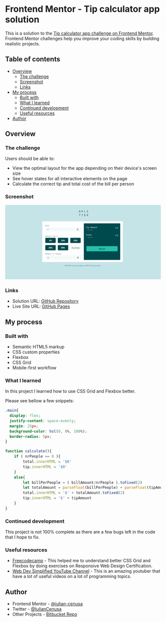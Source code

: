 # Frontend Mentor - Tip calculator app solution

This is a solution to the [Tip calculator app challenge on Frontend Mentor](https://www.frontendmentor.io/challenges/tip-calculator-app-ugJNGbJUX). Frontend Mentor challenges help you improve your coding skills by building realistic projects.

## Table of contents

- [Overview](#overview)
  - [The challenge](#the-challenge)
  - [Screenshot](#screenshot)
  - [Links](#links)
- [My process](#my-process)
  - [Built with](#built-with)
  - [What I learned](#what-i-learned)
  - [Continued development](#continued-development)
  - [Useful resources](#useful-resources)
- [Author](#author)

## Overview

### The challenge

Users should be able to:

- View the optimal layout for the app depending on their device's screen size
- See hover states for all interactive elements on the page
- Calculate the correct tip and total cost of the bill per person

### Screenshot

![MainPage](images/screen1.png)

### Links

- Solution URL: [GitHub Repository](https://github.com/iulian-cenusa/frontend-mentor-tip-calculator-app)
- Live Site URL: [GitHub Pages](https://iulian-cenusa.github.io/frontend-mentor-tip-calculator-app/)

## My process

### Built with

- Semantic HTML5 markup
- CSS custom properties
- Flexbox
- CSS Grid
- Mobile-first workflow

### What I learned

In this project I learned how to use CSS Grid and Flexbox better.

Please see bellow a few snippets:

```css
.main{
  display: flex;
  justify-content: space-evenly;
  margin: 25px;
  background-color: hsl(0, 0%, 100%);
  border-radius: 5px;
}
```
```js
function calculate(){
    if ( nrPeople == 0 ){
        total.innerHTML = '$0'
        tip.innerHTML = '$0'
    }
    else{
        let billPerPeople = ( billAmount/nrPeople ).toFixed(2)
        let totalAmount = parseFloat(billPerPeople) + parseFloat(tipAmount)
        total.innerHTML = '$' + totalAmount.toFixed(2)
        tip.innerHTML = '$' + tipAmount
    }
}
```

### Continued development

This project is not 100% complete as there are a few bugs left in the code that I hope to fix.

### Useful resources

- [Freecodecamp](https://www.freecodecamp.org/) - This helped me to understand better CSS Grid and Flexbox by doing exercises on Responsive Web Design Certification.
- [Web Dev Simplified YouTube Channel](https://www.youtube.com/channel/UCFbNIlppjAuEX4znoulh0Cw) - This is an amazing youtuber that have a lot of useful videos on a lot of programming topics.

## Author

- Frontend Mentor - [@iulian-cenusa](https://www.frontendmentor.io/profile/iulian-cenusa)
- Twitter - [@IulianCenusa](https://twitter.com/IulianCenusa)
- Other Projects - [Bitbucket Repo](https://bitbucket.org/iulian_cenusa/)
